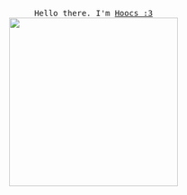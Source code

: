 
<p align="center">
  <br>
  <samp>Hello there. I'm <a href="https://github.com/Hoocs151">Hoocs :3</a>
  <br>
  <img src=""https://media.giphy.com/media/ZcRPHTiIZ5zx8QZYJx/source.gif" width="300" />
</p>
